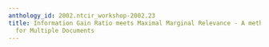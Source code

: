 ```yaml
---
anthology_id: 2002.ntcir_workshop-2002.23
title: Information Gain Ratio meets Maximal Marginal Relevance - A method of Summarization
  for Multiple Documents
---
```

